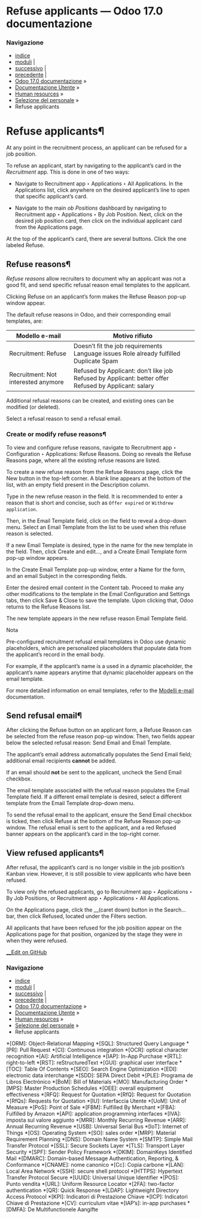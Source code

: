 # Refuse applicants — Odoo 17.0 documentazione

### Navigazione

  * [indice](../../../genindex.html "Indice generale")
  * [moduli](../../../py-modindex.html "Indice del modulo Python") |
  * [successivo](source_analysis.html "Source analysis reporting") |
  * [precedente](offer_job_positions.html "Offer job positions") |
  * [Odoo 17.0 documentazione](../../../index-2.html) »
  * [Documentazione Utente](../../../applications.html) »
  * [Human resources](../../hr.html) »
  * [Selezione del personale](../recruitment.html) »
  * Refuse applicants



# Refuse applicants¶

At any point in the recruitment process, an applicant can be refused for a job position.

To refuse an applicant, start by navigating to the applicant’s card in the _Recruitment_ app. This is done in one of two ways:

  * Navigate to Recruitment app ‣ Applications ‣ All Applications. In the Applications list, click anywhere on the desired applicant’s line to open that specific applicant’s card.

  * Navigate to the main _ob Positions_ dashboard by navigating to Recruitment app ‣ Applications ‣ By Job Position. Next, click on the desired job position card, then click on the individual applicant card from the Applications page.




At the top of the applicant’s card, there are several buttons. Click the one labeled Refuse.

## Refuse reasons¶

_Refuse reasons_ allow recruiters to document why an applicant was not a good fit, and send specific refusal reason email templates to the applicant.

Clicking Refuse on an applicant’s form makes the Refuse Reason pop-up window appear.

The default refuse reasons in Odoo, and their corresponding email templates, are:

Modello e-mail | Motivo rifiuto  
---|---  
Recruitment: Refuse |  Doesn’t fit the job requirements Language issues Role already fulfilled Duplicate Spam  
Recruitment: Not interested anymore |  Refused by Applicant: don’t like job Refused by Applicant: better offer Refused by Applicant: salary  
  
Additional refusal reasons can be created, and existing ones can be modified (or deleted).

Select a refusal reason to send a refusal email.

### Create or modify refuse reasons¶

To view and configure refuse reasons, navigate to Recruitment app ‣ Configuration ‣ Applications: Refuse Reasons. Doing so reveals the Refuse Reasons page, where all the existing refuse reasons are listed.

To create a new refuse reason from the Refuse Reasons page, click the New button in the top-left corner. A blank line appears at the bottom of the list, with an empty field present in the Description column.

Type in the new refuse reason in the field. It is recommended to enter a reason that is short and concise, such as `Offer expired` or `Withdrew application`.

Then, in the Email Template field, click on the field to reveal a drop-down menu. Select an Email Template from the list to be used when this refuse reason is selected.

If a new Email Template is desired, type in the name for the new template in the field. Then, click Create and edit…, and a Create Email Template form pop-up window appears.

In the Create Email Template pop-up window, enter a Name for the form, and an email Subject in the corresponding fields.

Enter the desired email content in the Content tab. Proceed to make any other modifications to the template in the Email Configuration and Settings tabs, then click Save & Close to save the template. Upon clicking that, Odoo returns to the Refuse Reasons list.

The new template appears in the new refuse reason Email Template field.

Nota

Pre-configured recruitment refusal email templates in Odoo use dynamic placeholders, which are personalized placeholders that populate data from the applicant’s record in the email body.

For example, if the applicant’s name is a used in a dynamic placeholder, the applicant’s name appears anytime that dynamic placeholder appears on the email template.

For more detailed information on email templates, refer to the [Modelli e-mail](../../general/companies/email_template.html) documentation.

## Send refusal email¶

After clicking the Refuse button on an applicant form, a Refuse Reason can be selected from the refuse reason pop-up window. Then, two fields appear below the selected refusal reason: Send Email and Email Template.

The applicant’s email address automatically populates the Send Email field; additional email recipients **cannot** be added.

If an email should **not** be sent to the applicant, uncheck the Send Email checkbox.

The email template associated with the refusal reason populates the Email Template field. If a different email template is desired, select a different template from the Email Template drop-down menu.

To send the refusal email to the applicant, ensure the Send Email checkbox is ticked, then click Refuse at the bottom of the Refuse Reason pop-up window. The refusal email is sent to the applicant, and a red Refused banner appears on the applicant’s card in the top-right corner.

## View refused applicants¶

After refusal, the applicant’s card is no longer visible in the job position’s Kanban view. However, it is still possible to view applicants who have been refused.

To view only the refused applicants, go to Recruitment app ‣ Applications ‣ By Job Positions, or Recruitment app ‣ Applications ‣ All Applications.

On the Applications page, click the __(caret down) button in the Search… bar, then click Refused, located under the Filters section.

All applicants that have been refused for the job position appear on the Applications page for that position, organized by the stage they were in when they were refused.

[ __Edit on GitHub](https://github.com/odoo/documentation/edit/17.0/content/applications/hr/recruitment/refuse_applicant.rst)

### Navigazione

  * [indice](../../../genindex.html "Indice generale")
  * [moduli](../../../py-modindex.html "Indice del modulo Python") |
  * [successivo](source_analysis.html "Source analysis reporting") |
  * [precedente](offer_job_positions.html "Offer job positions") |
  * [Odoo 17.0 documentazione](../../../index-2.html) »
  * [Documentazione Utente](../../../applications.html) »
  * [Human resources](../../hr.html) »
  * [Selezione del personale](../recruitment.html) »
  * Refuse applicants


  *[ORM]: Object-Relational Mapping
  *[SQL]: Structured Query Language
  *[PR]: Pull Request
  *[CI]: Continuous integration
  *[OCR]: optical character recognition
  *[AI]: Artificial Intelligence
  *[IAP]: In-App Purchase
  *[RTL]: right-to-left
  *[RST]: reStructuredText
  *[GUI]: graphical user interface
  *[TOC]: Table Of Contents
  *[SEO]: Search Engine Optimization
  *[EDI]: electronic data interchange
  *[SDD]: SEPA Direct Debit
  *[PLE]: Programa de Libros Electrónico
  *[BoM]: Bill of Materials
  *[MO]: Manufacturing Order
  *[MPS]: Master Production Schedules
  *[OEE]: overall equipment effectiveness
  *[RFQ]: Request for Quotation
  *[RfQ]: Request for Quotation
  *[RfQs]: Requests for Quotation
  *[IU]: Interfaccia Utente
  *[UoM]: Unit of Measure
  *[PoS]: Point of Sale
  *[FBM]: Fulfilled By Merchant
  *[FBA]: Fulfilled by Amazon
  *[API]: application programming interfaces
  *[IVA]: imposta sul valore aggiunto
  *[MRR]: Monthly Recurring Revenue
  *[ARR]: Annual Recurring Revenue
  *[USB]: Universal Serial Bus
  *[IoT]: Internet of Things
  *[OS]: Operating System
  *[SO]: sales order
  *[MRP]: Material Requirement Planning
  *[DNS]: Domain Name System
  *[SMTP]: Simple Mail Transfer Protocol
  *[SSL]: Secure Sockets Layer
  *[TLS]: Transport Layer Security
  *[SPF]: Sender Policy Framework
  *[DKIM]: DomainKeys Identified Mail
  *[DMARC]: Domain-based Message Authentication, Reporting, & Conformance
  *[CNAME]: nome canonico
  *[Cc]: Copia carbone
  *[LAN]: Local Area Network
  *[SSH]: secure shell protocol
  *[HTTPS]: Hypertext Transfer Protocol Secure
  *[UUID]: Universal Unique Identifier
  *[POS]: Punto vendita
  *[URL]: Uniform Resource Locator
  *[2FA]: two-factor authentication
  *[QR]: Quick Response
  *[LDAP]: Lightweight Directory Access Protocol
  *[KPI]: Indicatori di Prestazione Chiave
  *[ICP]: Indicatori Chiave di Prestazione
  *[CV]: curriculum vitae
  *[IAP’s]: in-app purchases
  *[DMFA]: De Multifunctionele Aangifte